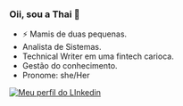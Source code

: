 ### Oii, sou a Thai 👋

- ⚡ Mamis de duas pequenas.
- Analista de Sistemas.
- Technical Writer em uma fintech carioca.
- Gestão do conhecimento.
- Pronome: she/Her



[![Meu perfil do LInkedin](https://img.shields.io/badge/Perfil-LinkedIn-blue)](https://www.linkedin.com/in/thaissadelgado/)

